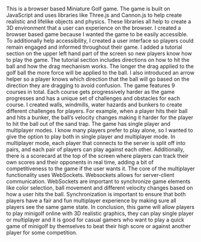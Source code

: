 This is a browser based Miniature Golf game. The game is built on JavaScript and uses libraries like Three.js and Cannon.js 
to help create realistic and lifelike objects and physics. These libraries all help to create a 3D environment that a user can 
experience on the browser. 
I created a browser based game because I wanted the game to be easily accessible. To additionally help accessibility, I  created a user interface
so players could remain engaged and informed throughout their game. I added a tutorial section on the upper left hand part of the screen 
so new players know how to play the game. The tutorial section includes directions on how to hit the ball and how the drag mechanism works. 
The longer the drag applied to the golf ball the more force will be applied to the ball. 
I also introduced an arrow helper so a player knows which direction that the ball will go based on the direction they are dragging 
to avoid confusion. 
The game features 9 courses in total. Each course gets progressively harder as the game progresses and has a unique set of challenges 
and obstacles for each course. I created walls, windmills, water hazards and bunkers to create different challenges for players. 
For example, when a player hits their ball and hits a bunker, the ball’s velocity changes making it harder for the player to hit the ball
out of the sand trap. 
The game has single player and multiplayer modes. I know many players prefer to play alone, so I wanted to give the option 
to play both in single player and multiplayer mode. In multiplayer mode, each player that connects to the server is split off into pairs, 
and each pair of players can play against each other. Additionally, there is a scorecard at the top of the screen where players 
can track their own scores and their opponents in real time, adding a bit of competitiveness to the game if the user wants it. 
The core of the multiplayer functionality uses WebSockets. Websockets allows for server-client communication. WebSockets are 
important to synchronize game elements like color selection, ball movement and different velocity changes based on how a user hits the ball. 
Synchronization is important to ensure that both players have a fair and fun multiplayer experience by making sure all players 
see the same game state.
In conclusion, this game will allow players to play minigolf online with 3D realistic graphics, they can play single player or 
multiplayer and it is good for casual gamers who want to play a quick game of minigolf by themselves to beat their high score or 
against another player for some competition.
